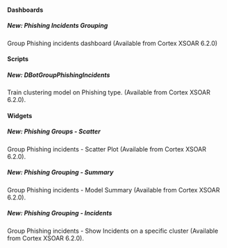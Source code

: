 
#### Dashboards
##### New: Phishing Incidents Grouping
Group Phishing incidents dashboard (Available from Cortex XSOAR 6.2.0)

#### Scripts
##### New: DBotGroupPhishingIncidents
Train clustering model on Phishing type. (Available from Cortex XSOAR 6.2.0).

#### Widgets
##### New: Phishing Groups - Scatter
Group Phishing incidents - Scatter Plot (Available from Cortex XSOAR 6.2.0).
##### New: Phishing Grouping - Summary
Group Phishing incidents - Model Summary (Available from Cortex XSOAR 6.2.0).
##### New: Phishing Grouping - Incidents
Group Phishing incidents - Show Incidents on a specific cluster (Available from Cortex XSOAR 6.2.0).
